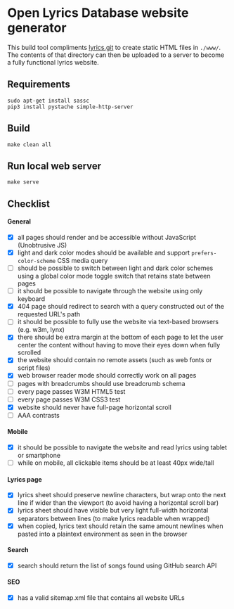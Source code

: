 # Open Lyrics Database website generator

This build tool compliments [lyrics.git](https://github.com/Lyrics/lyrics) to create static HTML files in `./www/`. The contents of that directory can then be uploaded to a server to become a fully functional lyrics website.


## Requirements

    sudo apt-get install sassc
    pip3 install pystache simple-http-server


## Build

    make clean all


## Run local web server

    make serve


## Checklist

#### General
 - [x] all pages should render and be accessible without JavaScript (Unobtrusive JS)
 - [x] light and dark color modes should be available and support `prefers-color-scheme` CSS media query
 - [ ] should be possible to switch between light and dark color schemes using a global color mode toggle switch that retains state between pages
 - [ ] it should be possible to navigate through the website using only keyboard
 - [x] 404 page should redirect to search with a query constructed out of the requested URL's path
 - [ ] it should be possible to fully use the website via text-based browsers (e.g. w3m, lynx)
 - [x] there should be extra margin at the bottom of each page to let the user center the content without having to move their eyes down when fully scrolled
 - [x] the website should contain no remote assets (such as web fonts or script files)
 - [x] web browser reader mode should correctly work on all pages
 - [ ] pages with breadcrumbs should use breadcrumb schema
 - [ ] every page passes W3M HTML5 test
 - [ ] every page passes W3M CSS3 test
 - [x] website should never have full-page horizontal scroll
 - [ ] AAA contrasts

#### Mobile
 - [x] it should be possible to navigate the website and read lyrics using tablet or smartphone
 - [ ] while on mobile, all clickable items should be at least 40px wide/tall

#### Lyrics page
 - [x] lyrics sheet should preserve newline characters, but wrap onto the next line if wider than the viewport (to avoid having a horizontal scroll bar)
 - [x] lyrics sheet should have visible but very light full-width horizontal separators between lines (to make lyrics readable when wrapped)
 - [x] when copied, lyrics text should retain the same amount newlines when pasted into a plaintext environment as seen in the browser

#### Search
 - [x] search should return the list of songs found using GitHub search API

#### SEO
 - [x] has a valid sitemap.xml file that contains all website URLs
